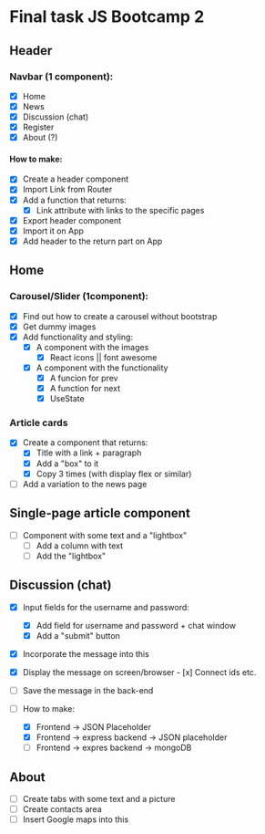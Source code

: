# Final task JS Bootcamp 2

## Header

### Navbar (1 component):

- [x] Home
- [x] News
- [x] Discussion (chat)
- [x] Register
- [x] About (?)

#### How to make:

- [x] Create a header component
- [x] Import Link from Router
- [x] Add a function that returns:
  - [x] Link attribute with links to the specific pages
- [x] Export header component
- [x] Import it on App
- [x] Add header to the return part on App

## Home

### Carousel/Slider (1component):

- [x] Find out how to create a carousel without bootstrap
- [x] Get dummy images
- [x] Add functionality and styling:
  - [x] A component with the images
    - [x] React icons || font awesome
  - [x] A component with the functionality
    - [x] A funcion for prev
    - [x] A function for next
    - [x] UseState

### Article cards

- [x] Create a component that returns:
  - [x] Title with a link + paragraph
  - [x] Add a "box" to it
  - [x] Copy 3 times (with display flex or similar)
- [ ] Add a variation to the news page

## Single-page article component

- [ ] Component with some text and a "lightbox"
  - [ ] Add a column with text
  - [ ] Add the "lightbox"

## Discussion (chat)

- [x] Input fields for the username and password:
  - [x] Add field for username and password + chat window
  - [x] Add a "submit" button
- [x] Incorporate the message into this
- [x] Display the message on screen/browser - [x] Connect ids etc.
- [ ] Save the message in the back-end

- [ ] How to make:
  - [x] Frontend -> JSON Placeholder
  - [x] Frontend -> express backend -> JSON placeholder
  - [ ] Frontend -> expres backend -> mongoDB

## About

- [ ] Create tabs with some text and a picture
- [ ] Create contacts area
- [ ] Insert Google maps into this
